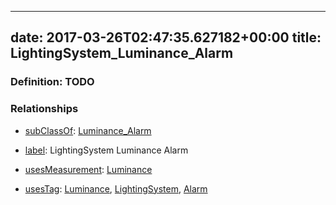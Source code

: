 
---
date: 2017-03-26T02:47:35.627182+00:00
title: LightingSystem_Luminance_Alarm
---
### Definition: TODO

### Relationships

* [subClassOf](http://www.w3.org/2000/01/rdf-schema#subClassOf): [Luminance_Alarm](https://brickschema.org/schema/1.0/Brick#Luminance_Alarm)

* [label](http://www.w3.org/2000/01/rdf-schema#label): LightingSystem Luminance Alarm

* [usesMeasurement](https://brickschema.org/schema/1.0/BrickFrame#usesMeasurement): [Luminance](https://brickschema.org/schema/1.0/Brick#Luminance)

* [usesTag](https://brickschema.org/schema/1.0/BrickFrame#usesTag): [Luminance](https://brickschema.org/schema/1.0/BrickTag#Luminance), [LightingSystem](https://brickschema.org/schema/1.0/BrickTag#LightingSystem), [Alarm](https://brickschema.org/schema/1.0/BrickTag#Alarm)
